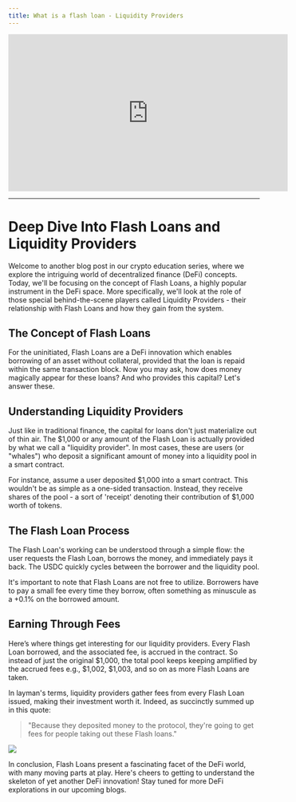 ```yaml
---
title: What is a flash loan - Liquidity Providers
---
```


<iframe width="560" height="315" src="https://www.youtube.com/embed/2LFhhgcSxas?si=AkxiqPMAG7EUhycB" title="YouTube video player" frameborder="0" allow="accelerometer; autoplay; clipboard-write; encrypted-media; gyroscope; picture-in-picture; web-share" allowfullscreen></iframe>

---

# Deep Dive Into Flash Loans and Liquidity Providers

Welcome to another blog post in our crypto education series, where we explore the intriguing world of decentralized finance (DeFi) concepts. Today, we'll be focusing on the concept of Flash Loans, a highly popular instrument in the DeFi space. More specifically, we'll look at the role of those special behind-the-scene players called Liquidity Providers - their relationship with Flash Loans and how they gain from the system.

## The Concept of Flash Loans

For the uninitiated, Flash Loans are a DeFi innovation which enables borrowing of an asset without collateral, provided that the loan is repaid within the same transaction block. Now you may ask, how does money magically appear for these loans? And who provides this capital? Let's answer these.

## Understanding Liquidity Providers

Just like in traditional finance, the capital for loans don't just materialize out of thin air. The $1,000 or any amount of the Flash Loan is actually provided by what we call a "liquidity provider". In most cases, these are users (or "whales") who deposit a significant amount of money into a liquidity pool in a smart contract.

For instance, assume a user deposited $1,000 into a smart contract. This wouldn't be as simple as a one-sided transaction. Instead, they receive shares of the pool - a sort of 'receipt' denoting their contribution of $1,000 worth of tokens.

## The Flash Loan Process

The Flash Loan's working can be understood through a simple flow: the user requests the Flash Loan, borrows the money, and immediately pays it back. The USDC quickly cycles between the borrower and the liquidity pool.

It's important to note that Flash Loans are not free to utilize. Borrowers have to pay a small fee every time they borrow, often something as minuscule as a +0.1% on the borrowed amount.

## Earning Through Fees

Here’s where things get interesting for our liquidity providers. Every Flash Loan borrowed, and the associated fee, is accrued in the contract. So instead of just the original $1,000, the total pool keeps keeping amplified by the accrued fees e.g., $1,002, $1,003, and so on as more Flash Loans are taken.

In layman's terms, liquidity providers gather fees from every Flash Loan issued, making their investment worth it. Indeed, as succinctly summed up in this quote:

> "Because they deposited money to the protocol, they're going to get fees for people taking out these Flash loans."

![](https://cdn.videotap.com/YjlbuTfa3JOWtnR1HeLa-81.png)

In conclusion, Flash Loans present a fascinating facet of the DeFi world, with many moving parts at play. Here's cheers to getting to understand the skeleton of yet another DeFi innovation! Stay tuned for more DeFi explorations in our upcoming blogs.
